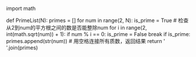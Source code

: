 import math

def PrimeList(N):
    primes = []
    for num in range(2, N):
        is_prime = True
        # 检查从2到num的平方根之间的数是否能整除num
        for i in range(2, int(math.sqrt(num)) + 1):
            if num % i == 0:
                is_prime = False
                break
        if is_prime:
            primes.append(str(num))
    # 用空格连接所有质数，返回结果
    return ' '.join(primes)

